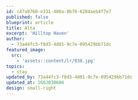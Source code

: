 ```yaml
---
id: c47a9760-e331-406a-8b70-6284aeb4f7e7
published: false
blueprint: article
title: Alta
excerpt: 'Hilltop Haven'
author:
  - 73a44fc3-f8d3-4d01-9c7e-095429bb71dc
featured_image:
  src:
    - 'assets::content/lr/038.jpg'
topics:
  - stay
updated_by: 73a44fc3-f8d3-4d01-9c7e-095429bb71dc
updated_at: 1662030604
design: small-right
---
```

